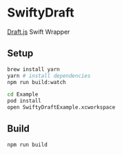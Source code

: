 # SwiftyDraft

[Draft.js] Swift Wrapper

## Setup

```sh
brew install yarn
yarn # install dependencies
npm run build:watch

cd Example
pod install
open SwiftyDraftExample.xcworkspace
```

## Build

```sh
npm run build
```

[Draft.js]: https://facebook.github.io/draft-js/
